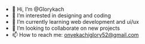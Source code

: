 - 👋 Hi, I’m @Glorykach
- 👀 I’m interested in designing and coding
- 🌱 I’m currently learning web development and ui/ux
- 💞️ I’m looking to collaborate on new projects
- 📫 How to reach me: onyekachiglory52@gmail.com

<!---
Glorykach/Glorykach is a ✨ special ✨ repository because its `README.md` (this file) appears on your GitHub profile.
You can click the Preview link to take a look at your changes.
--->
